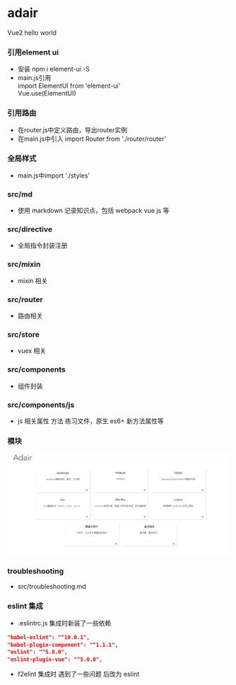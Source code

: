 # adair
Vue2 hello world

### 引用element ui
* 安装 npm i element-ui -S
* main.js引用   
  import ElementUI from 'element-ui'  
  Vue.use(ElementUI)  

### 引用路由
* 在router.js中定义路由，导出router实例
* 在main.js中引入 import Router from './router/router'

### 全局样式
* main.js中import './styles'

### src/md 
* 使用 markdown 记录知识点，包括 webpack vue js 等

### src/directive
* 全局指令封装注册

### src/mixin
* mixin 相关

### src/router
* 路由相关

### src/store
* vuex 相关

### src/components
* 组件封装 
### src/components/js
* js 相关属性 方法 练习文件，原生 es6+ 新方法属性等
### 模块
![模块](./src/assets/adair.png)

### troubleshooting
- src/troubleshooting.md

### eslint 集成
- .eslintrc.js 集成时新装了一些依赖
```json
"babel-eslint": "^10.0.1",
"babel-plugin-component": "^1.1.1",
"eslint": "^5.8.0",
"eslint-plugin-vue": "^5.0.0",
```
- f2elint 集成时 遇到了一些问题 后改为 eslint

